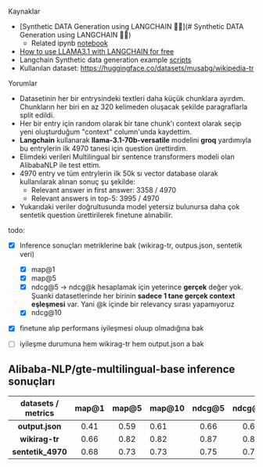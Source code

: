 Kaynaklar
- [Synthetic DATA Generation using LANGCHAIN 🦜️🔗](# Synthetic DATA Generation using LANGCHAIN 🦜️🔗)
	- Related ipynb [notebook](https://github.com/sudarshan-koirala/youtube-stuffs/blob/main/langchain/synthetic_data_generation.ipynb)
- [How to use LLAMA3.1 with LANGCHAIN for free](https://www.youtube.com/watch?v=jP2llR7ZtwM)
- Langchain Synthetic data generation example [scripts](https://python.langchain.com/v0.1/docs/use_cases/data_generation/)
- Kullanılan dataset: https://huggingface.co/datasets/musabg/wikipedia-tr


Yorumlar
- Datasetinin her bir entrysindeki textleri daha küçük chunklara ayırdım. Chunkların her biri en az 320 kelimeden oluşacak şekilde paragraflarla split edildi.
- Her bir entry için random olarak bir tane chunk'ı context olarak seçip yeni oluşturduğum "context" column'unda kaydettim.
- **Langchain** kullanarak **llama-3.1-70b-versatile** modelini **groq** yardımıyla bu entrylerin ilk 4970 tanesi için question ürettirdim. 
- Elimdeki verileri Multilingual bir sentence transformers modeli olan AlibabaNLP ile test ettim.
- 4970 entry ve tüm entrylerin ilk 50k sı vector database olarak kullanılarak alınan sonuç şu şekilde:
	- Relevant answer in first answer:  3358 / 4970
	- Relevant answers in top-5:  3995 / 4970
- Yukarıdaki veriler doğrultusunda model yetersiz bulunursa daha çok sentetik question ürettirilerek finetune alınabilir.


todo:
- [x] Inference sonuçları metriklerine bak (wikirag-tr, outpus.json, sentetik veri)
	- [x] map@1 
	- [x] map@5 
	- [x] ndcg@5 -> ndcg@k hesaplamak için yeterince **gerçek** değer yok. Şuanki datasetlerinde her birinin **sadece 1 tane gerçek context eşleşmesi** var. Yani @k içinde bir relevancy sırası yapamıyoruz
	- [x] ndcg@10 
- [x] finetune alıp performans iyileşmesi oluup olmadığına bak
- [ ] iyileşme durumuna hem wikirag-tr hem output.json a bak


## Alibaba-NLP/gte-multilingual-base inference sonuçları

| **datasets / metrics** | **map@1** | **map@5** | map@10 | **ndcg@5** | **ndcg@10** |
| :--------------------: | :-------: | :-------: | ------ | :--------: | :---------: |
|    **output.json**     |   0.41    |   0.59    | 0.61   |    0.66    |    0.69     |
|     **wikirag-tr**     |   0.66    |   0.82    | 0.82   |    0.87    |    0.87     |
|   **sentetik_4970**    |   0.68    |   0.73    | 0.73   |    0.75    |    0.76     |
